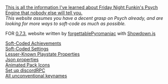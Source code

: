 <u>This is all the information I've learned about Friday Night Funkin's Psych Engine that nobody else will tell you.</u>  
*This website assumes you have a decent grasp on Psych already, and are looking for more ways to soft-code as much as possible.*

FOR [0.7.3](https://github.com/ShadowMario/FNF-PsychEngine/releases/tag/0.7.3), website written by [forgettablePyromaniac](https://forgettablepyromaniac.neocities.org/) with [Showdown.js](https://showdownjs.com/)

[Soft-Coded Achievements](../achievements.html)  
[Soft-Coded Settings](../settings.html)  
[Lesser-Known Playstate Properties](../properties.html)  
[Json properties](../json.html)  
[Animated Pack Icons](../animatedpackicons.html)  
[Set up discordRPC](../discordRPC.html)  
[All unconventional keynames](../allPossibleKeys.html)

<!--- [LUA Functions, better documented](../functions.html)  
TODO: ADD LUA FUNCTIONS  -->